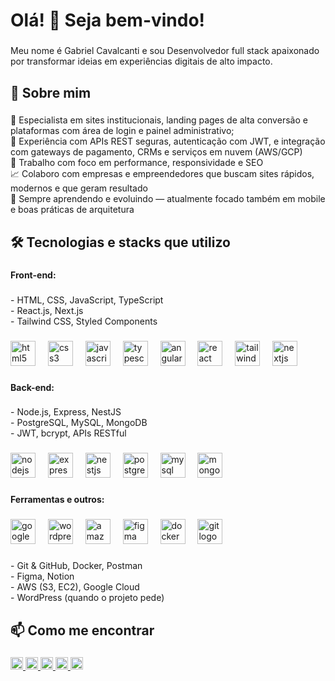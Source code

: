 <h1 align="left">Olá! 👋 Seja bem-vindo!</h1>

###

<p align="left">Meu nome é Gabriel Cavalcanti e sou Desenvolvedor full stack apaixonado por transformar ideias em experiências digitais de alto impacto.</p>

###

<h2 align="left">🚀 Sobre mim</h2>

###

<p align="left">🎯 Especialista em sites institucionais, landing pages de alta conversão e plataformas com área de login e painel administrativo;<br>🔐 Experiência com APIs REST seguras, autenticação com JWT, e integração com gateways de pagamento, CRMs e serviços em nuvem (AWS/GCP)<br>🔄 Trabalho com foco em performance, responsividade e SEO<br>📈 Colaboro com empresas e empreendedores que buscam sites rápidos, modernos e que geram resultado<br>🧠 Sempre aprendendo e evoluindo — atualmente focado também em mobile e boas práticas de arquitetura</p>

###

<h2 align="left">🛠️ Tecnologias e stacks que utilizo</h2>

###

<h4 align="left">Front-end:</h4>

###

<p align="left">- HTML, CSS, JavaScript, TypeScript<br>- React.js, Next.js<br>- Tailwind CSS, Styled Components</p>

###

<div align="left">
  <img src="https://cdn.jsdelivr.net/gh/devicons/devicon/icons/html5/html5-original.svg" height="40" alt="html5 logo"  />
  <img width="12" />
  <img src="https://cdn.jsdelivr.net/gh/devicons/devicon/icons/css3/css3-original.svg" height="40" alt="css3 logo"  />
  <img width="12" />
  <img src="https://cdn.jsdelivr.net/gh/devicons/devicon/icons/javascript/javascript-original.svg" height="40" alt="javascript logo"  />
  <img width="12" />
  <img src="https://cdn.jsdelivr.net/gh/devicons/devicon/icons/typescript/typescript-original.svg" height="40" alt="typescript logo"  />
  <img width="12" />
  <img src="https://cdn.jsdelivr.net/gh/devicons/devicon/icons/angularjs/angularjs-original.svg" height="40" alt="angularjs logo"  />
  <img width="12" />
  <img src="https://cdn.jsdelivr.net/gh/devicons/devicon/icons/react/react-original.svg" height="40" alt="react logo"  />
  <img width="12" />
  <img src="https://cdn.jsdelivr.net/gh/devicons/devicon/icons/tailwindcss/tailwindcss-original-wordmark.svg" height="40" alt="tailwindcss logo"  />
  <img width="12" />
  <img src="https://cdn.jsdelivr.net/gh/devicons/devicon/icons/nextjs/nextjs-original.svg" height="40" alt="nextjs logo"  />
</div>

###

<h4 align="left">Back-end:</h4>

###

<p align="left">- Node.js, Express, NestJS<br>- PostgreSQL, MySQL, MongoDB<br>- JWT, bcrypt, APIs RESTful</p>

###

<div align="left">
  <img src="https://cdn.jsdelivr.net/gh/devicons/devicon/icons/nodejs/nodejs-original.svg" height="40" alt="nodejs logo"  />
  <img width="12" />
  <img src="https://cdn.jsdelivr.net/gh/devicons/devicon/icons/express/express-original.svg" height="40" alt="express logo"  />
  <img width="12" />
  <img src="https://cdn.jsdelivr.net/gh/devicons/devicon/icons/nestjs/nestjs-original.svg" height="40" alt="nestjs logo"  />
  <img width="12" />
  <img src="https://cdn.jsdelivr.net/gh/devicons/devicon/icons/postgresql/postgresql-original.svg" height="40" alt="postgresql logo"  />
  <img width="12" />
  <img src="https://cdn.jsdelivr.net/gh/devicons/devicon/icons/mysql/mysql-original.svg" height="40" alt="mysql logo"  />
  <img width="12" />
  <img src="https://cdn.jsdelivr.net/gh/devicons/devicon/icons/mongodb/mongodb-original.svg" height="40" alt="mongodb logo"  />
</div>

###

<h4 align="left">Ferramentas e outros:</h4>

###

<div align="left">
  <img src="https://cdn.jsdelivr.net/gh/devicons/devicon/icons/googlecloud/googlecloud-original.svg" height="40" alt="googlecloud logo"  />
  <img width="12" />
  <img src="https://cdn.jsdelivr.net/gh/devicons/devicon/icons/wordpress/wordpress-original.svg" height="40" alt="wordpress logo"  />
  <img width="12" />
  <img src="https://cdn.jsdelivr.net/gh/devicons/devicon/icons/amazonwebservices/amazonwebservices-line-wordmark.svg" height="40" alt="amazonwebservices logo"  />
  <img width="12" />
  <img src="https://cdn.jsdelivr.net/gh/devicons/devicon/icons/figma/figma-original.svg" height="40" alt="figma logo"  />
  <img width="12" />
  <img src="https://cdn.jsdelivr.net/gh/devicons/devicon/icons/docker/docker-original.svg" height="40" alt="docker logo"  />
  <img width="12" />
  <img src="https://cdn.jsdelivr.net/gh/devicons/devicon/icons/git/git-original.svg" height="40" alt="git logo"  />
</div>

###

<p align="left">- Git & GitHub, Docker, Postman<br>- Figma, Notion<br>- AWS (S3, EC2), Google Cloud<br>- WordPress (quando o projeto pede)</p>

###

<h2 align="left">📫 Como me encontrar</h2>

###

<p align="left">
  <a href="https://gabrielcavalcanti.netlify.app" target="_blank">
    <img alt="Portfólio" height="20" src="https://img.shields.io/badge/Portfólio-4b8bbe?style=for-the-badge&logo=internet-explorer&logoColor=white"/>
  </a>
  <a href="mailto:gabrielmoc2010@gmail.com">
    <img alt="E-mail" height="20" src="https://img.shields.io/badge/E--mail-D14836?style=for-the-badge&logo=gmail&logoColor=white"/>
  </a>
  <a href="https://linkedin.com/in/gabrielmoc/" target="_blank">
    <img alt="LinkedIn" height="20" src="https://img.shields.io/badge/LinkedIn-0A66C2?style=for-the-badge&logo=linkedin&logoColor=white"/>
  </a>
  <a href="https://instagram.com/gabrielmoc__" target="_blank">
    <img alt="Instagram" height="20" src="https://img.shields.io/badge/Instagram-E4405F?style=for-the-badge&logo=instagram&logoColor=white"/>
  </a>
  <a href="https://wa.me/5581982071988" target="_blank">
    <img alt="WhatsApp" height="20" src="https://img.shields.io/badge/WhatsApp-25D366?style=for-the-badge&logo=whatsapp&logoColor=white"/>
  </a>
</p>
